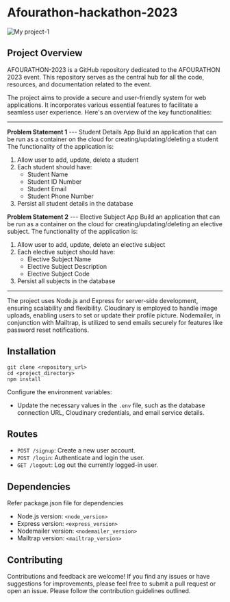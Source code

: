 
# Afourathon-hackathon-2023


![My project-1](https://github.com/nishant219/afourathon-hackathon-2023/assets/72811435/2ee097db-dc5d-4ba1-a8c2-92e8c357e885)

## Project Overview

AFOURATHON-2023 is a GitHub repository dedicated to the AFOURATHON 2023 event. This repository serves as the central hub for all the code, resources, and documentation related to the event.


The project aims to provide a secure and user-friendly system for web applications. It incorporates various essential features to facilitate a seamless user experience. Here's an overview of the key functionalities:

-----------------------------------------------------------------------------------------------------------

**Problem Statement 1**  ---  Student Details App
Build an application that can be run as a container on the cloud for creating/updating/deleting a student
The functionality of the application is:

1. Allow user to add, update, delete a student
2. Each student should have:
    -  Student Name
    -  Student ID Number
    -  Student Email
    -  Student Phone Number
3. Persist all student details in the database

**Problem Statement 2**  ---  Elective Subject App
Build an application that can be run as a container on the cloud for creating/updating/deleting an elective subject.
The functionality of the application is:
1. Allow user to add, update, delete an elective subject
2. Each elective subject should have:
     -  Elective Subject Name
     -  Elective Subject Description
     -  Elective Subject Code
3. Persist all subjects in the database    


-----------------------------------------------------------------------------------------------------------


The project uses Node.js and Express for server-side development, ensuring scalability and flexibility. Cloudinary is employed to handle image uploads, enabling users to set or update their profile picture. Nodemailer, in conjunction with Mailtrap, is utilized to send emails securely for features like password reset notifications.

## Installation
```
git clone <repository_url>
cd <project_directory>
npm install
```
Configure the environment variables:
- Update the necessary values in the `.env` file, such as the database connection URL, Cloudinary credentials, and email service details.



## Routes

- `POST /signup`: Create a new user account.
- `POST /login`: Authenticate and login the user.
- `GET /logout`: Log out the currently logged-in user.


## Dependencies

Refer package.json file for dependencies

- Node.js version: `<node_version>`
- Express version: `<express_version>`
- Nodemailer version: `<nodemailer_version>`
- Mailtrap version: `<mailtrap_version>`

## Contributing

Contributions and feedback are welcome! If you find any issues or have suggestions for improvements, please feel free to submit a pull request or open an issue. Please follow the contribution guidelines outlined.


